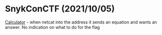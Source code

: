 # SnykConCTF (2021/10/05)

[Calculator](Calculator/) - when netcat into the address it sends an equation and wants an answer. No indication on what to do for the flag